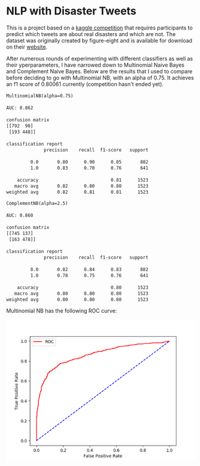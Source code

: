 # NLP with Disaster Tweets
This is a project based on a 
[kaggle competition](https://www.kaggle.com/c/nlp-getting-started/overview) 
that requires participants to predict which tweets are about real disasters and which are not. The dataset
was originally created by figure-eight and is available for download on their
[website](https://www.figure-eight.com/data-for-everyone/).

After numerous rounds of experimenting with different classifiers as well as their yperparameters, I have 
narrowed down to Multinomial Naive Bayes and Complement Naive Bayes. Below are the results that I used to
compare before deciding to go with Multinomial NB, with an alpha of 0.75. It achieves an f1 
score of 0.80061 currently (competition hasn't ended yet).

``` 
MultinomialNB(alpha=0.75)

AUC: 0.862

confusion matrix
[[792  90]
 [193 448]]

classification report
              precision    recall  f1-score   support

         0.0       0.80      0.90      0.85       882
         1.0       0.83      0.70      0.76       641

    accuracy                           0.81      1523
   macro avg       0.82      0.80      0.80      1523
weighted avg       0.82      0.81      0.81      1523
```

```
ComplementNB(alpha=2.5) 

AUC: 0.860

confusion matrix
[[745 137]
 [163 478]]

classification report
              precision    recall  f1-score   support

         0.0       0.82      0.84      0.83       882
         1.0       0.78      0.75      0.76       641

    accuracy                           0.80      1523
   macro avg       0.80      0.80      0.80      1523
weighted avg       0.80      0.80      0.80      1523
```

Multinomial NB has the following ROC curve:

 ![mnb_roc_curve](./figures/mnb_roc.png)
 